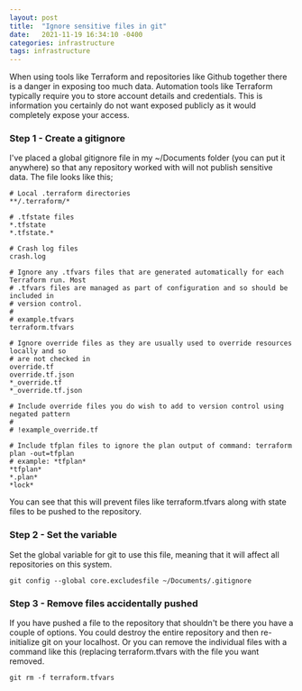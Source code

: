 ```yaml
---
layout: post
title:  "Ignore sensitive files in git"
date:   2021-11-19 16:34:10 -0400
categories: infrastructure 
tags: infrastructure
---
```


When using tools like Terraform and repositories like Github together there is a danger in exposing too much data. Automation tools like Terraform typically require you to store account details and credentials. This is information you certainly do not want exposed publicly as it would completely expose your access.

### Step 1 - Create a gitignore

I've placed a global gitignore file in my ~/Documents folder (you can put it anywhere) so that any repository worked with will not publish sensitive data. The file looks like this;

```
# Local .terraform directories
**/.terraform/*

# .tfstate files
*.tfstate
*.tfstate.*

# Crash log files
crash.log

# Ignore any .tfvars files that are generated automatically for each Terraform run. Most
# .tfvars files are managed as part of configuration and so should be included in
# version control.
#
# example.tfvars
terraform.tfvars

# Ignore override files as they are usually used to override resources locally and so
# are not checked in
override.tf
override.tf.json
*_override.tf
*_override.tf.json

# Include override files you do wish to add to version control using negated pattern
#
# !example_override.tf

# Include tfplan files to ignore the plan output of command: terraform plan -out=tfplan
# example: *tfplan*
*tfplan*
*.plan*
*lock*
```

You can see that this will prevent files like terraform.tfvars along with state files to be pushed to the repository.


### Step 2 - Set the variable

Set the global variable for git to use this file, meaning that it will affect all repositories on this system.


    git config --global core.excludesfile ~/Documents/.gitignore


### Step 3 - Remove files accidentally pushed

If you have pushed a file to the repository that shouldn't be there you have a couple of options. You could destroy the entire repository and then re-initialize git on your localhost. Or you can remove the individual files with a command like this (replacing terraform.tfvars with the file you want removed.

    git rm -f terraform.tfvars

<!-- Cloudflare Web Analytics --><script defer src='https://static.cloudflareinsights.com/beacon.min.js' data-cf-beacon='{"token": "3ff248322f9d497f8802ebf7d47130c1"}'></script><!-- End Cloudflare Web Analytics -->

